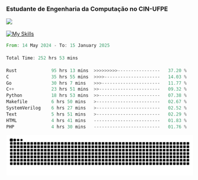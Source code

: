 
### Estudante de Engenharia da Computação no CIN-UFPE
<div>
      <!--<img width=400 src="https://github-readme-stats.vercel.app/api?username=Zed201&show_icons=true&theme=tokyonight" /-->
      <img width=400 src='https://leetcode.card.workers.dev/Zed201?theme=nord&font=baloo&extension=null' />
</div>


[![My Skills](https://skillicons.dev/icons?i=c,cpp,rust,py,java,neovim&theme=dark)](https://skillicons.dev)

<!--START_SECTION:waka-->

```rust
From: 14 May 2024 - To: 15 January 2025

Total Time: 252 hrs 53 mins

Rust             95 hrs 13 mins  >>>>>>>>>----------------   37.20 %
C                35 hrs 55 mins  >>>>---------------------   14.03 %
Go               30 hrs 7 mins   >>>----------------------   11.77 %
C++              23 hrs 51 mins  >>-----------------------   09.32 %
Python           18 hrs 53 mins  >>-----------------------   07.38 %
Makefile         6 hrs 50 mins   >------------------------   02.67 %
SystemVerilog    6 hrs 27 mins   >------------------------   02.52 %
Text             5 hrs 51 mins   >------------------------   02.29 %
HTML             4 hrs 41 mins   -------------------------   01.83 %
PHP              4 hrs 30 mins   -------------------------   01.76 %
```

<!--END_SECTION:waka-->

<picture>
  <source media="(prefers-color-scheme: dark)" srcset="https://github.com/Zed201/Zed201/blob/output/github-contribution-grid-snake-dark.svg" />
  <img alt="github-snake" src="https://github.com/Zed201/Zed201/blob/output/github-contribution-grid-snake-dark.svg" />
</picture>
